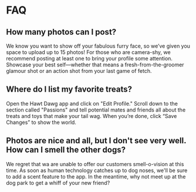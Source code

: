 # FAQ

## How many photos can I post?
 
We know you want to show off your fabulous furry face, so we’ve given you space to upload up to 15 photos! 
For those who are camera-shy, we recommend posting at least one to bring your profile some attention. 
Showcase your best self—whether that means a fresh-from-the-groomer glamour shot or an action shot from your last game of fetch.

## Where do I list my favorite treats?
 
Open the Hawt Dawg app and click on "Edit Profile." 
Scroll down to the section called "Passions" and tell potential mates and friends all about the treats and toys that make your tail wag. 
When you’re done, click “Save Changes” to show the world.

## Photos are nice and all, but I don't see very well. How can I smell the other dogs?

We regret that wa are unable to offer our customers smell-o-vision at this time.
As soon as human technology catches up to dog noses, we'll be sure to add a scent feature to the app.
In the meantime, why not meet up at the dog park to get a whiff of your new friend?